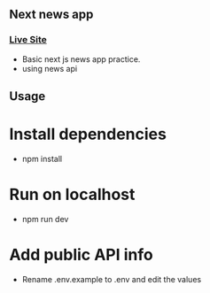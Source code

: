 ## Next news app

### [Live Site](https://news-site-one.vercel.app/)

- Basic next js news app practice.
- using news api

## Usage

# Install dependencies

- npm install

# Run on localhost

- npm run dev

# Add public API info

- Rename .env.example to .env and edit the values
